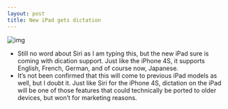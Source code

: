 ```yaml
---
layout: post
title: New iPad gets dictation
---
```

![img](http://media.idownloadblog.com/wp-content/uploads/2012/03/iPad-3-dictation.jpg)
* Still no word about Siri as I am typing this, but the new iPad sure is coming with dication support. Just like the iPhone 4S, it supports English, French, German, and of course now, Japanese.
* It’s not been confirmed that this will come to previous iPad models as well, but I doubt it. Just like Siri for the iPhone 4S, dictation on the iPad will be one of those features that could technically be ported to older devices, but won’t for marketing reasons.

